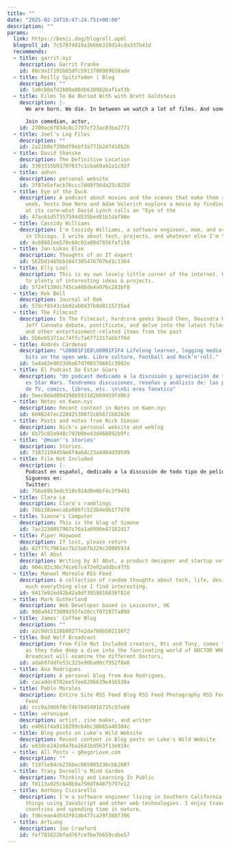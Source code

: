 ```yaml
---
title: ""
date: "2025-02-24T16:47:24.751+00:00"
description: ""
params:
  link: https://benji.dog/blogroll.opml
  blogroll_id: 7c57874819a3b666310d14cda337b41d
  recommends:
  - title: garrit.xyz
    description: Garrit Franke
    id: 08c9a1f191b05dfc5913700989658ade
  - title: Reilly Spitzfaden | Blog
    description: ""
    id: 1a0cb8efd2b80a88db630982baf1af3b
  - title: Films To Be Buried With with Brett Goldstein
    description: |-
      We are born. We die. In between we watch a lot of films. And some of these films shape the people we are. This is a podcast about those films. (And a bit about death.)

      Join comedian, actor,
    id: 2700ac6f034c8c2797cf23ac83ba2771
  - title: Joel's Log Files
    description: ""
    id: 2a21b8e739bdf0ebf3a771b247418b2b
  - title: David Shanske
    description: The Definitive Location
    id: 3303315b93707037c1cba69a92a1c93f
  - title: anhvn
    description: personal website
    id: 3f87e5efacb76ccc7d00f56da25c0258
  - title: Eye of the Duck
    description: A podcast about movies and the scenes that make them special. Each
      week, hosts Dom Nero and Adam Volerich explore a movie by finding the scene
      at its core–what David Lynch calls an "Eye of the
    id: 47ac61d57357594d535bed01b1daf98e
  - title: Cassidy Williams
    description: I'm Cassidy Williams, a software engineer, mom, and overall nerd
      in Chicago. I write about tech, projects, and whatever else I'm thinking about!
    id: 4c08681ee570c60c02a80d7836faf150
  - title: Jan-Lukas Else
    description: Thoughts of an IT expert
    id: 5625d1465bb184f305476707bd1c1364
  - title: Elly Loel
    description: This is my own lovely little corner of the internet. Look forward
      to plenty of interesting ideas & projects.
    id: 5724f130dc745ca486de4a976c283bf8
  - title: Rek Bell
    description: Journal of Rek
    id: 57dcf8543cbb02ab0d37b0d8115735a4
  - title: The Filmcast
    description: In The Filmcast, hardcore geeks David Chen, Devindra Hardawar, and
      Jeff Cannata debate, pontificate, and delve into the latest films, TV shows,
      and other entertainment-related items from the past
    id: 5b6eb5371ac74ffc7a6771317abb7f6d
  - title: Andrés Cárdenas
    description: "\U0001F1E8\U0001F1F4 Lifelong learner, logging media and sharing
      bits on the open web. Libre culture, Football and Rock'n'roll."
    id: 5e4a62e9023dba67d706579681c3082e
  - title: El Podcast De Estar Güars
    description: "Un podcast dedicado a la discusión y apreciación de todo lo que
      es Star Wars. Tendremos discusiones, reseñas y análisis de: las películas, series
      de TV, comics, libros, etc. \n\nSi eres fanatico"
    id: 5eec66bd094398b5931d2b09459fd9b3
  - title: Notes on Kwon.nyc
    description: Recent content in Notes on Kwon.nyc
    id: 6048247ec22842530072c65671b02026
  - title: Posts and notes from Nick Simson
    description: Nick's personal website and weblog
    id: 6b75c02e948c792b0be43d468092b9fc
  - title: '@muan''s stories'
    description: Stories.
    id: 71872194450e6f4a6dc23a4404d39599
  - title: Film Not Included
    description: |-
      Podcast en español, dedicado a la discusión de todo tipo de películas. No creemos ser expertos de cine. Somos meros amantes del cine como arte y fuente de entretenimiento.
      Siguenos en:
      Twitter:
    id: 756e69b3edc510c924d0e6bf4c2f9491
  - title: Clara Le
    description: Clara's ramblings
    id: 78b138aeecaba986fc523b4e9b1f7d78
  - title: Simone's Computer
    description: This is the blog of Simone
    id: 7ac2230057907c76a1a0990e47182d17
  - title: Piper Haywood
    description: If lost, please return
    id: 82f77c7961ec7b23a6fb229c20005934
  - title: Al Abut
    description: Writing by Al Abut, a product designer and startup veteran.
    id: 904c82c30c74ce67c472e02addbc47fb
  - title: Manuel Moreale RSS Feed
    description: A collection of random thoughts about tech, life, design and pretty
      much everything else I find interesting.
    id: 9417e92ed42b42a9df3959016838f82d
  - title: Mark Sutherland
    description: Web Developer based in Leicester, UK
    id: 980a94273809255fe20ccf072877a898
  - title: James' Coffee Blog
    description: ""
    id: a2c9dc5128b08277e2da768b58211072
  - title: Bad Wolf Broadcast
    description: From Film Not Included creators, Oti and Tony, comes their new adventure
      as they take deep a dive into the fascinating world of DOCTOR WHO. Bad Wolf
      Broadcast will examine the different Doctors,
    id: adab97ddfe53c325e90ba00c7952f8a0
  - title: Ana Rodrigues
    description: A personal blog from Ana Rodrigues.
    id: cacaddc8702ee57ee6296639e416538a
  - title: Pablo Morales
    description: Entire Site RSS Feed Blog RSS Feed Photography RSS Feed Podcast RSS
      Feed
    id: ccc9a3066f0cf4b78454016735c97e08
  - title: véronique
    description: artist, zine maker, and writer
    id: e4061f4a9110209cb4bc38665a40304c
  - title: Blog posts on Luke's Wild Website
    description: Recent content in Blog posts on Luke's Wild Website
    id: e83dce242e0a7ba1641bd563f13e918c
  - title: All Posts — gRegorLove.com
    description: ""
    id: f1971e84cb23bbec865905236cbb2687
  - title: Tracy Durnell's Mind Garden
    description: Thinking and Learning In Public
    id: f8113a925cb48b9a750df64675797e12
  - title: Anthony Ciccarello
    description: I'm a software engineer living in Southern California building cool
      things using JavaScript and other web technologies. I enjoy traveling to other
      countries and spending time in nature.
    id: fd6ceae4d543f01db477ca29f388f396
  - title: ArtLung
    description: Joe Crawford
    id: fef703622bfad76fcefbe7b659cdbe57
---
```

